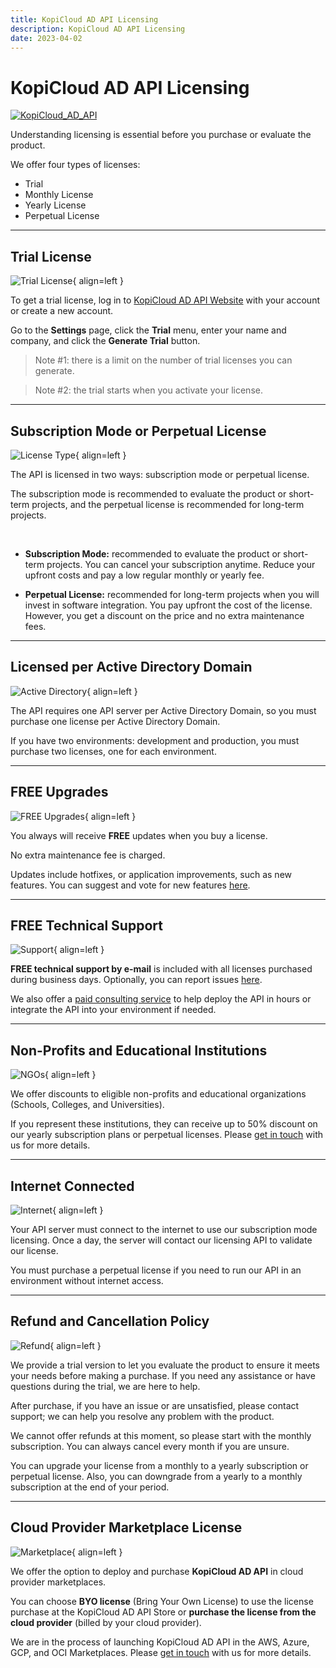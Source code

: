```yaml
---
title: KopiCloud AD API Licensing
description: KopiCloud AD API Licensing
date: 2023-04-02
---
```


# KopiCloud AD API Licensing
[![KopiCloud_AD_API](https://img.shields.io/badge/kopiCloud_ad-v1.0+-blueviolet.svg)](https://www.kopicloud-ad-api.com)

Understanding licensing is essential before you purchase or evaluate the product.

We offer four types of licenses:

- Trial
- Monthly License
- Yearly License
- Perpetual License

----

## Trial License
    
![Trial License](https://help.kopicloud-ad-api.com/assets/docs/license-trial.png){ align=left }

To get a trial license, log in to [KopiCloud AD API Website](https://www.kopicloud-ad-api.com/Identity/Account/Login) with your account or create a new account.

Go to the **Settings** page, click the **Trial** menu, enter your name and company, and click the **Generate Trial** button.

> Note #1: there is a limit on the number of trial licenses you can generate.

> Note #2: the trial starts when you activate your license.

-----

## Subscription Mode or Perpetual License
    
![License Type](https://help.kopicloud-ad-api.com/assets/docs/license-subscription.png){ align=left }

The API is licensed in two ways: subscription mode or perpetual license.

The subscription mode is recommended to evaluate the product or short-term projects, and the perpetual license is recommended for long-term projects.

<br />

- **Subscription Mode:** recommended to evaluate the product or short-term projects. You can cancel your subscription anytime. Reduce your upfront costs and pay a low regular monthly or yearly fee.

- **Perpetual License:** recommended for long-term projects when you will invest in software integration. You pay upfront the cost of the license. However, you get a discount on the price and no extra maintenance fees.

-----

## Licensed per Active Directory Domain

![Active Directory](https://help.kopicloud-ad-api.com/assets/docs/license-ad-domain.png){ align=left }

The API requires one API server per Active Directory Domain, so you must purchase one license per Active Directory Domain.

If you have two environments: development and production, you must purchase two licenses, one for each environment.

-----

## FREE Upgrades

![FREE Upgrades](https://help.kopicloud-ad-api.com/assets/docs/license-upgrade.png){ align=left }

You always will receive **FREE** updates when you buy a license.

No extra maintenance fee is charged.

Updates include hotfixes, or application improvements, such as new features. You can suggest and vote for new features [here](https://www.kopicloud-ad-api.com/Feature).

-----

## FREE Technical Support

![Support](https://help.kopicloud-ad-api.com/assets/docs/license-support.png){ align=left }

**FREE technical support by e-mail** is included with all licenses purchased during business days. Optionally, you can report issues [here](https://www.kopicloud-ad-api.com/Feature).

We also offer a [paid consulting service](https://www.kopicloud-ad-api.com/consulting) to help deploy the API in hours or integrate the API into your environment if needed.

----

## Non-Profits and Educational Institutions

![NGOs](https://help.kopicloud-ad-api.com/assets/docs/license-organization.png){ align=left }

We offer discounts to eligible non-profits and educational organizations (Schools, Colleges, and Universities).

If you represent these institutions, they can receive up to 50% discount on our yearly subscription plans or perpetual licenses. Please [get in touch](https://www.kopicloud-ad-api.com/contact) with us for more details.

----

## Internet Connected

![Internet](https://help.kopicloud-ad-api.com/assets/docs/license-network.png){ align=left }

Your API server must connect to the internet to use our subscription mode licensing. Once a day, the server will contact our licensing API to validate our license.

You must purchase a perpetual license if you need to run our API in an environment without internet access.

----

## Refund and Cancellation Policy

![Refund](https://help.kopicloud-ad-api.com/assets/docs/license-refund.png){ align=left }

We provide a trial version to let you evaluate the product to ensure it meets your needs before making a purchase. If you need any assistance or have questions during the trial, we are here to help.

After purchase, if you have an issue or are unsatisfied, please contact support; we can help you resolve any problem with the product.

We cannot offer refunds at this moment, so please start with the monthly subscription. You can always cancel every month if you are unsure.

You can upgrade your license from a monthly to a yearly subscription or perpetual license. Also, you can downgrade from a yearly to a monthly subscription at the end of your period.

----

## Cloud Provider Marketplace License

![Marketplace](https://help.kopicloud-ad-api.com/assets/docs/license-marketplace.png){ align=left }

We offer the option to deploy and purchase **KopiCloud AD API** in cloud provider marketplaces.

You can choose **BYO license** (Bring Your Own License) to use the license purchase at the KopiCloud AD API Store or **purchase the license from the cloud provider** (billed by your cloud provider).

We are in the process of launching KopiCloud AD API in the AWS, Azure, GCP, and OCI Marketplaces. Please [get in touch](https://www.kopicloud-ad-api.com/contact) with us for more details.
